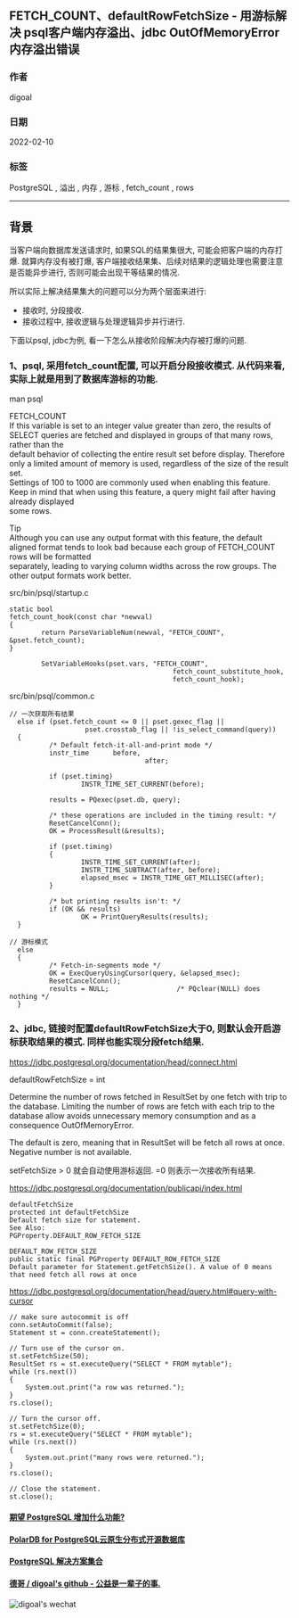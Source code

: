 ## FETCH_COUNT、defaultRowFetchSize - 用游标解决 psql客户端内存溢出、jdbc OutOfMemoryError 内存溢出错误  
              
### 作者              
digoal              
              
### 日期              
2022-02-10             
              
### 标签              
PostgreSQL , 溢出 , 内存 , 游标 , fetch_count , rows    
              
----              
              
## 背景         
当客户端向数据库发送请求时, 如果SQL的结果集很大, 可能会把客户端的内存打爆. 就算内存没有被打爆, 客户端接收结果集、后续对结果的逻辑处理也需要注意是否能异步进行, 否则可能会出现干等结果的情况.    
  
所以实际上解决结果集大的问题可以分为两个层面来进行:  
- 接收时, 分段接收.   
- 接收过程中, 接收逻辑与处理逻辑异步并行进行.   
  
下面以psql, jdbc为例, 看一下怎么从接收阶段解决内存被打爆的问题.   
  
### 1、psql, 采用fetch_count配置, 可以开启分段接收模式. 从代码来看, 实际上就是用到了数据库游标的功能.   
  
man psql  
  
FETCH_COUNT  
If this variable is set to an integer value greater than zero, the results of SELECT queries are fetched and displayed in groups of that many rows, rather than the  
default behavior of collecting the entire result set before display. Therefore only a limited amount of memory is used, regardless of the size of the result set.  
Settings of 100 to 1000 are commonly used when enabling this feature. Keep in mind that when using this feature, a query might fail after having already displayed  
some rows.  
  
Tip  
Although you can use any output format with this feature, the default aligned format tends to look bad because each group of FETCH_COUNT rows will be formatted  
separately, leading to varying column widths across the row groups. The other output formats work better.  
  
  
src/bin/psql/startup.c  
  
```  
static bool  
fetch_count_hook(const char *newval)  
{  
        return ParseVariableNum(newval, "FETCH_COUNT", &pset.fetch_count);  
}  
  
        SetVariableHooks(pset.vars, "FETCH_COUNT",  
                                         fetch_count_substitute_hook,  
                                         fetch_count_hook);  
```  
  
  
src/bin/psql/common.c  
  
```  
// 一次获取所有结果  
  else if (pset.fetch_count <= 0 || pset.gexec_flag ||  
                   pset.crosstab_flag || !is_select_command(query))  
  {  
          /* Default fetch-it-all-and-print mode */  
          instr_time      before,  
                                  after;  
  
          if (pset.timing)  
                  INSTR_TIME_SET_CURRENT(before);  
  
          results = PQexec(pset.db, query);  
  
          /* these operations are included in the timing result: */  
          ResetCancelConn();  
          OK = ProcessResult(&results);  
  
          if (pset.timing)  
          {  
                  INSTR_TIME_SET_CURRENT(after);  
                  INSTR_TIME_SUBTRACT(after, before);  
                  elapsed_msec = INSTR_TIME_GET_MILLISEC(after);  
          }  
  
          /* but printing results isn't: */  
          if (OK && results)  
                  OK = PrintQueryResults(results);  
  }  
  
// 游标模式  
  else    
  {  
          /* Fetch-in-segments mode */  
          OK = ExecQueryUsingCursor(query, &elapsed_msec);  
          ResetCancelConn();  
          results = NULL;                 /* PQclear(NULL) does nothing */  
  }  
```  
  
### 2、jdbc, 链接时配置defaultRowFetchSize大于0, 则默认会开启游标获取结果的模式. 同样也能实现分段fetch结果.   
  
https://jdbc.postgresql.org/documentation/head/connect.html  
  
defaultRowFetchSize = int  
  
Determine the number of rows fetched in ResultSet by one fetch with trip to the database. Limiting the number of rows are fetch with each trip to the database allow avoids unnecessary memory consumption and as a consequence OutOfMemoryError.  
  
The default is zero, meaning that in ResultSet will be fetch all rows at once. Negative number is not available.  
  
setFetchSize > 0 就会自动使用游标返回. =0 则表示一次接收所有结果.     
  
https://jdbc.postgresql.org/documentation/publicapi/index.html  
  
```  
defaultFetchSize  
protected int defaultFetchSize  
Default fetch size for statement.  
See Also:  
PGProperty.DEFAULT_ROW_FETCH_SIZE  
  
DEFAULT_ROW_FETCH_SIZE  
public static final PGProperty DEFAULT_ROW_FETCH_SIZE  
Default parameter for Statement.getFetchSize(). A value of 0 means that need fetch all rows at once  
```  
  
  
https://jdbc.postgresql.org/documentation/head/query.html#query-with-cursor  
  
```  
// make sure autocommit is off  
conn.setAutoCommit(false);  
Statement st = conn.createStatement();  
  
// Turn use of the cursor on.  
st.setFetchSize(50);  
ResultSet rs = st.executeQuery("SELECT * FROM mytable");  
while (rs.next())  
{  
    System.out.print("a row was returned.");  
}  
rs.close();  
  
// Turn the cursor off.  
st.setFetchSize(0);  
rs = st.executeQuery("SELECT * FROM mytable");  
while (rs.next())  
{  
    System.out.print("many rows were returned.");  
}  
rs.close();  
  
// Close the statement.  
st.close();  
```  
     
  
  
#### [期望 PostgreSQL 增加什么功能?](https://github.com/digoal/blog/issues/76 "269ac3d1c492e938c0191101c7238216")
  
  
#### [PolarDB for PostgreSQL云原生分布式开源数据库](https://github.com/ApsaraDB/PolarDB-for-PostgreSQL "57258f76c37864c6e6d23383d05714ea")
  
  
#### [PostgreSQL 解决方案集合](https://yq.aliyun.com/topic/118 "40cff096e9ed7122c512b35d8561d9c8")
  
  
#### [德哥 / digoal's github - 公益是一辈子的事.](https://github.com/digoal/blog/blob/master/README.md "22709685feb7cab07d30f30387f0a9ae")
  
  
![digoal's wechat](../pic/digoal_weixin.jpg "f7ad92eeba24523fd47a6e1a0e691b59")
  
